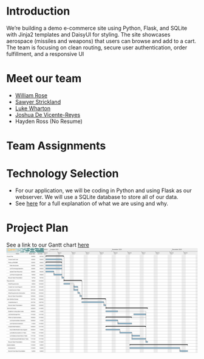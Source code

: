 # Introduction
We’re building a demo e-commerce site using Python, Flask, and SQLite with Jinja2 templates and DaisyUI for styling. The site showcases aerospace (missiles and weapons) that users can browse and add to a cart. The team is focusing on clean routing, secure user authentication, order fulfillment, and a responsive UI

# Meet our team
- [William Rose](./project-plan/resumes/william_rose.md)
- [Sawyer Strickland](./project-plan/resumes/sawyer_strickland.md)
- [Luke Wharton](./project-plan/resumes/luke_wharton.md)
- [Joshua De Vicente-Reyes](./project-plan/resumes/joshua_de_vicente.md)
- Hayden Ross (No Resume)

# Team Assignments

# Technology Selection
- For our application, we will be coding in Python and using Flask as our webserver. We will use a SQLite database to store all of our data.
- See [here](./project-plan/technology-selection/README.md) for a full explanation of what we are using and why.

# Project Plan
See a link to our Gantt chart [here](./project-plan/gantt-chart/ganttproject.gan)
![Gantt Chart Image](./project-plan/gantt-chart/ganttproject.png)
